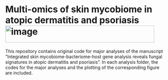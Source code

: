 # Multi-omics of skin mycobiome in atopic dermatitis and psoriasis<img width="468" height="53" alt="image" src="https://github.com/user-attachments/assets/52e1dba0-50e7-48bb-93ba-80f860e5c896" />
This repository contains original code for major analyses of the manuscript “Integrated skin mycobiome-bacteriome-host gene analysis reveals fungal signatures in atopic dermatitis and psoriasis”. In each analysis folder, the codes for the major analyses and the plotting of the corresponding figure are included.
